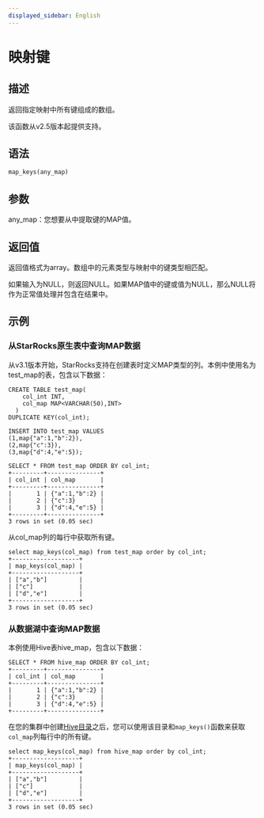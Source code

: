 ```yaml
---
displayed_sidebar: English
---
```


# 映射键

## 描述

返回指定映射中所有键组成的数组。

该函数从v2.5版本起提供支持。

## 语法

```Haskell
map_keys(any_map)
```

## 参数

any_map：您想要从中提取键的MAP值。

## 返回值

返回值格式为array<keyType>。数组中的元素类型与映射中的键类型相匹配。

如果输入为NULL，则返回NULL。如果MAP值中的键或值为NULL，那么NULL将作为正常值处理并包含在结果中。

## 示例

### 从StarRocks原生表中查询MAP数据

从v3.1版本开始，StarRocks支持在创建表时定义MAP类型的列。本例中使用名为test_map的表，包含以下数据：

```Plain
CREATE TABLE test_map(
    col_int INT,
    col_map MAP<VARCHAR(50),INT>
  )
DUPLICATE KEY(col_int);

INSERT INTO test_map VALUES
(1,map{"a":1,"b":2}),
(2,map{"c":3}),
(3,map{"d":4,"e":5});

SELECT * FROM test_map ORDER BY col_int;
+---------+---------------+
| col_int | col_map       |
+---------+---------------+
|       1 | {"a":1,"b":2} |
|       2 | {"c":3}       |
|       3 | {"d":4,"e":5} |
+---------+---------------+
3 rows in set (0.05 sec)
```

从col_map列的每行中获取所有键。

```Plaintext
select map_keys(col_map) from test_map order by col_int;
+-------------------+
| map_keys(col_map) |
+-------------------+
| ["a","b"]         |
| ["c"]             |
| ["d","e"]         |
+-------------------+
3 rows in set (0.05 sec)
```

### 从数据湖中查询MAP数据

本例使用Hive表hive_map，包含以下数据：

```Plaintext
SELECT * FROM hive_map ORDER BY col_int;
+---------+---------------+
| col_int | col_map       |
+---------+---------------+
|       1 | {"a":1,"b":2} |
|       2 | {"c":3}       |
|       3 | {"d":4,"e":5} |
+---------+---------------+
```

在您的集群中创建[Hive目录](../../../data_source/catalog/hive_catalog.md#create-a-hive-catalog)之后，您可以使用该目录和`map_keys()`函数来获取`col_map`列每行中的所有键。

```Plaintext
select map_keys(col_map) from hive_map order by col_int;
+-------------------+
| map_keys(col_map) |
+-------------------+
| ["a","b"]         |
| ["c"]             |
| ["d","e"]         |
+-------------------+
3 rows in set (0.05 sec)
```
